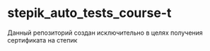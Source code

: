 # stepik_auto_tests_course-t
Данный репозиторий создан исключительно в целях получения сертификата на степик
